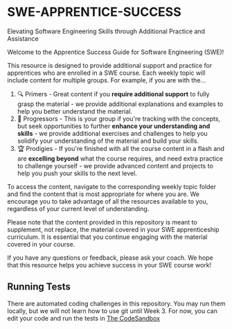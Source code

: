 # SWE-APPRENTICE-SUCCESS
Elevating Software Engineering Skills through Additional Practice and Assistance

Welcome to the Apprentice Success Guide for Software Engineering (SWE)!

This resource is designed to provide additional support and practice for apprentices who are enrolled in a SWE course. Each weekly topic will include content for multiple groups. For example, if you are with the...

1. 🔍 Primers - Great content if you **require additional support** to fully grasp the material - we provide additional explanations and examples to help you better understand the material.
2. 🚀 Progressors - This is your group if you're tracking with the concepts, but seek opportunities to further **enhance your understanding and skills** - we provide additional exercises and challenges to help you solidify your understanding of the material and build your skills.
3. 🏆 Prodigies - If you're finished with all the course content in a flash and are **excelling beyond** what the course requires, and need extra practice to challenge yourself - we provide advanced content and projects to help you push your skills to the next level.

To access the content, navigate to the corresponding weekly topic folder and find the content that is most appropriate for where you are. We encourage you to take advantage of all the resources available to you, regardless of your current level of understanding.

Please note that the content provided in this repository is meant to supplement, not replace, the material covered in your SWE apprenticeship curriculum. It is essential that you continue engaging with the material covered in your course.

If you have any questions or feedback, please ask your coach. We hope that this resource helps you achieve success in your SWE course work!

## Running Tests
There are automated coding challenges in this repository. You may run them locally, but we will not learn how to use git until Week 3. For now, you can edit your code and run the tests in [The CodeSandbox](https://codesandbox.io/p/github/MultiverseLearningProducts/SWE-APPRENTICE-SUCCESS/SWE-APPRENTICE-SUCCESS?file=%2F01%2F1-primers%2Findex.js)
